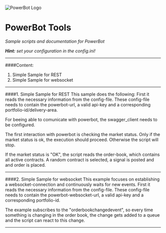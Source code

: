  ![PowerBot Logo](https://www.powerbot-trading.com/wp-content/uploads/2018/03/PowerBot_Weblogo.png "PowerBot")
# **PowerBot Tools**
 *Sample scripts and documentation for PowerBot*

***Hint:*** *set your configuration in the config.ini!*
***
####Content:
1. Simple Sample for REST
2. Simple Sample for websocket
***
####1. Simple Sample for REST
This sample does the following:
First it reads the necessary information from the config-file. These config-file needs to contain the powerbot-url, a 
valid api-key and a corresponding portfolio-id/delivery-area.

For beeing able to comunicate with powerbot, the swagger_client needs to be configured.

The first interaction with powerbot is checking the market status. Only if the market status is ok, the execution should
proceed. Otherwise the script will stop. 

If the market status is "OK", the script reads the order-book, which contains all active contracts. A random contract is
selected, a signal is posted and and order is placed.  
***
####2. Simple Sample for websocket
This example focuses on establishing a websocket-connection and continuously waits for new events. 
First it reads the necessary information from the config-file. These config-file needs to contain the 
powerbot-websocket-url, a valid api-key and a corresponding portfolio-id.

The example subscribes to the "orderbookchangedevent", so every time something is changing in the order book, the 
change gets added to a queue and the script can react to this change.
***